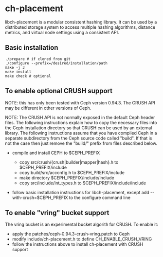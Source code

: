 # ch-placement

libch-placement is a modular consistent hashing library. It can be used by a
distributed storage system to access multiple hashing algorithms, distance
metrics, and virtual node settings using a consistent API.

## Basic installation

```
./prepare # if cloned from git
./configure --prefix=/desired/installation/path
make -j 3
make install
make check # optional
```

## To enable optional CRUSH support

NOTE: this has only been tested with Ceph version 0.94.3.  The CRUSH API
may be different in other versions of Ceph.

NOTE: The CRUSH API is not normally exposed in the default Ceph header files.
The following instructions explain how to copy the necessary files into the Ceph
installation directory so that CRUSH can be used by an external library.
The following instructions assume that you have compiled Ceph in
a separate subdirectory from the Ceph source code called "build".  If that
is not the case then just remove the "build/" prefix from files described
below.

* compile and install CEPH to $CEPH_PREFIX
  * copy src/crush/{crush|builder|mapper|hash}.h to $CEPH_PREFIX/include
  * copy build/src/acconfig.h to $CEPH_PREFIX/include
  * make directory $CEPH_PREFIX/include/include
  * copy src/include/int_types.h to $CEPH_PREFIX/include/include

* follow basic installation instructions for libch-placement, except add 
  --with-crush=$CEPH_PREFIX to the configure command line

## To enable "vring" bucket support

The vring bucket is an experimental bucket algorith for CRUSH.  To enable it:

* apply the patches/ceph-0.94.3-crush-vring.patch to Ceph
* modify include/ch-placement.h to define CH_ENABLE_CRUSH_VRING
* follow the instructions above to install ch-placement with CRUSH support


